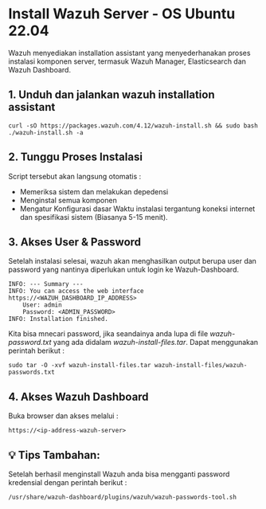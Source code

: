 # Install Wazuh Server - OS Ubuntu 22.04

Wazuh menyediakan installation assistant yang menyederhanakan proses instalasi komponen server, termasuk Wazuh Manager, Elasticsearch dan Wazuh Dashboard.

## 1. Unduh dan jalankan wazuh installation assistant
```
curl -sO https://packages.wazuh.com/4.12/wazuh-install.sh && sudo bash ./wazuh-install.sh -a
```
## 2. Tunggu Proses Instalasi
Script tersebut akan langsung otomatis :
- Memeriksa sistem dan melakukan depedensi
- Menginstal semua komponen
- Mengatur Konfigurasi dasar
Waktu instalasi tergantung koneksi internet dan spesifikasi sistem (Biasanya 5-15 menit).

## 3. Akses User & Password
Setelah instalasi selesai, wazuh akan menghasilkan output berupa user dan password yang nantinya diperlukan untuk login ke Wazuh-Dashboard. 
```
INFO: --- Summary ---
INFO: You can access the web interface https://<WAZUH_DASHBOARD_IP_ADDRESS>
    User: admin
    Password: <ADMIN_PASSWORD>
INFO: Installation finished.
```
Kita bisa mnecari password, jika seandainya anda lupa di file _wazuh-password.txt_ yang ada didalam _wazuh-install-files.tar_. Dapat menggunakan perintah berikut :
```
sudo tar -O -xvf wazuh-install-files.tar wazuh-install-files/wazuh-passwords.txt
```

## 4. Akses Wazuh Dashboard 
Buka browser dan akses melalui :
```
https://<ip-address-wazuh-server>
```

## 💡 Tips Tambahan:
Setelah berhasil menginstall Wazuh anda bisa mengganti password kredensial dengan perintah berikut :
```
/usr/share/wazuh-dashboard/plugins/wazuh/wazuh-passwords-tool.sh
```




